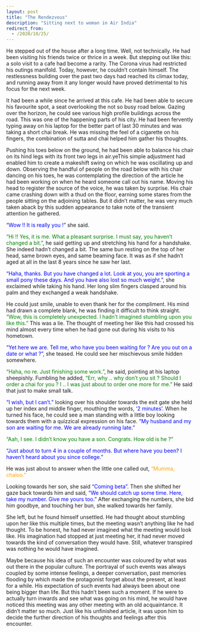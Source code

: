 ```yaml
---
layout: post
title: "The Rendezvous"
description: "Sitting next to woman in Air India"
redirect_from:
  - /2020/10/25/
---
```

He stepped out of the house after a long time. Well, not technically. He had been visiting his friends twice or thrice in a week. But stepping out like this: a solo visit to a cafe had become a rarity. The Corona virus had restricted his outings manifold. Today, however, he couldn’t contain himself. The restlessness building over the past two days had reached its climax today, and running away from it any longer would have proved detrimental to his focus for the next week.

It had been a while since he arrived at this cafe. He had been able to secure his favourite spot, a seat overlooking the not so busy road below. Gazing over the horizon, he could see various high profile buildings across the road. This was one of the happening parts of his city. He had been fervently typing away on his laptop for the better part of last 30 minutes and was taking a short chai break. He was missing the feel of a cigarette on his fingers, the combination of sutta and chai helped him gather his thoughts.

Pushing his toes below on the ground, he had been able to balance his chair on its hind legs with its front two legs in air.yeThis simple adjustment had enabled him to create a makeshift swing on which he was oscillating up and down. Observing the handful of people on the road below with his chair dancing on his toes, he was contemplating the direction of the article he had been working on when he heard someone call out his name. Moving his head to register the source of the voice, he was taken by surprise. His chair came crashing down with a thud on the floor, earning some stares from the people sitting on the adjoining tables. But it didn’t matter, he was very much taken aback by this sudden appearance to take note of the transient attention he gathered.

    
<span style="color:blue">“Wow !! It is really you !”</span> she said.




<span style="color:green">“Hi !! Yes, it is me. What a pleasant surprise. I must say, you haven’t changed a bit.”</span>, he said getting up and stretching his hand for a handshake. She indeed hadn’t changed a bit. The same bun resting on the top of her head, same brown eyes, and same beaming face. It was as if she hadn’t aged at all in the last 8 years since he saw her last. 

    

<span style="color:blue">“Haha, thanks. But you have changed a lot. Look at you, you are sporting a small pony these days. And you have also lost so much weight.”</span>, she exclaimed while taking his hand. Her long slim fingers clasped around his palm and they exchanged a weak handshake.



He could just smile, unable to even thank her for the compliment. His mind had drawn a complete blank, he was finding it difficult to think straight. <span style="color:green">“Wow, this is completely unexpected. I hadn’t imagined stumbling upon you like this.” </span>This was a lie. The thought of meeting her like this had crossed his mind almost every time when he had gone out during his visits to his hometown. 



<span style="color:blue">“Yet here we are. Tell me, who have you been waiting for ? Are you out on a date or what ?”</span>, she teased. He could see her mischievous smile hidden somewhere. 



<span style="color:green">“Haha, no re. Just finishing some work.”</span>, he said, pointing at his laptop sheepishly. Fumbling he added,<span style="color:green"> “Err, why .. why don’t you sit ? Should I order a chai for you ? I .. I  was just about to order one more for me.”</span> He said that just to make small talk.



<span style="color:blue">“I wish, but I can’t.”</span> looking over his shoulder towards the exit gate she held up her index and middle finger, mouthing the words, <span style="color:blue">‘2 minutes’.</span> When he turned his face, he could see a man standing with a little boy looking towards them with a quizzical expression on his face. <span style="color:blue">“My husband and my son are waiting for me. We are already running late.”</span>



<span style="color:green">“Aah, I see. I didn’t know you have a son. Congrats. How old is he ?”</span>



<span style="color:blue">“Just about to turn 4 in a couple of months. But where have you been? I haven’t heard about you since college.”</span>



He was just about to answer when the little one called out, <span style="color:orange">“Mumma, chaloo.”</span>



Looking towards her son, she said <span style="color:blue">“Coming beta”</span>. Then she shifted her gaze back towards him and said, <span style="color:blue">“We should catch up some time. Here, take my number. Give me yours too.”</span> After exchanging the numbers, she bid him goodbye, and touching her bun, she walked towards her family. 



She left, but he found himself unsettled. He had thought about stumbling upon her like this multiple times, but the meeting wasn’t anything like he had thought. To be honest, he had never imagined what the meeting would look like. His imagination had stopped at just meeting her, it had never moved towards the kind of conversation they would have. Still, whatever transpired was nothing he would have imagined. 

Maybe because his idea of such an encounter was coloured by what was out there in the popular culture. The portrayal of such events was always coupled by some intense feelings, a deeper conversation, past memories flooding by which made the protagonist forget about the present, at least for a while. His expectation of such events had always been about one being bigger than life. But this hadn’t been such a moment. If he were to actually turn inwards and see what was going on his mind, he would have noticed this meeting was any other meeting with an old acquaintance. It didn’t matter so much. Just like his unfinished article, it was upon him to decide the further direction of his thoughts and feelings after this encounter.